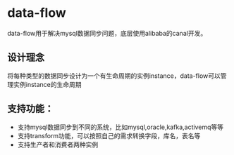 # data-flow

data-flow用于解决mysql数据同步问题，底层使用alibaba的canal开发。

## 设计理念
将每种类型的数据同步设计为一个有生命周期的实例instance，data-flow可以管理实例instance的生命周期

## 支持功能：
* 支持mysql数据同步到不同的系统，比如mysql,oracle,kafka,activemq等等
* 支持transform功能，可以按照自己的需求转换字段，库名，表名等
* 支持生产者和消费者两种实例

